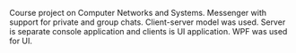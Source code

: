 Course project on Computer Networks and Systems. Messenger with support for private and group chats. Client-server model was used. Server is separate console application and clients is UI application. WPF was used for UI.
